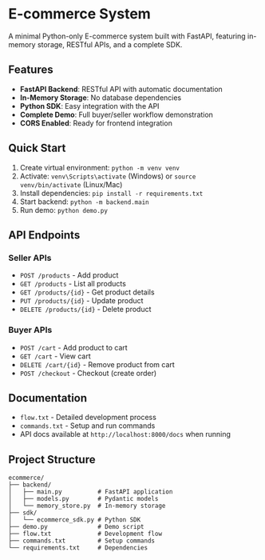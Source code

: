 # E-commerce System

A minimal Python-only E-commerce system built with FastAPI, featuring in-memory storage, RESTful APIs, and a complete SDK.

## Features

- **FastAPI Backend**: RESTful API with automatic documentation
- **In-Memory Storage**: No database dependencies
- **Python SDK**: Easy integration with the API
- **Complete Demo**: Full buyer/seller workflow demonstration
- **CORS Enabled**: Ready for frontend integration

## Quick Start

1. Create virtual environment: `python -m venv venv`
2. Activate: `venv\Scripts\activate` (Windows) or `source venv/bin/activate` (Linux/Mac)
3. Install dependencies: `pip install -r requirements.txt`
4. Start backend: `python -m backend.main`
5. Run demo: `python demo.py`

## API Endpoints

### Seller APIs
- `POST /products` - Add product
- `GET /products` - List all products
- `GET /products/{id}` - Get product details
- `PUT /products/{id}` - Update product
- `DELETE /products/{id}` - Delete product

### Buyer APIs
- `POST /cart` - Add product to cart
- `GET /cart` - View cart
- `DELETE /cart/{id}` - Remove product from cart
- `POST /checkout` - Checkout (create order)

## Documentation

- `flow.txt` - Detailed development process
- `commands.txt` - Setup and run commands
- API docs available at `http://localhost:8000/docs` when running

## Project Structure

```
ecommerce/
├── backend/
│   ├── main.py          # FastAPI application
│   ├── models.py        # Pydantic models
│   └── memory_store.py  # In-memory storage
├── sdk/
│   └── ecommerce_sdk.py # Python SDK
├── demo.py              # Demo script
├── flow.txt             # Development flow
├── commands.txt         # Setup commands
└── requirements.txt     # Dependencies
```
